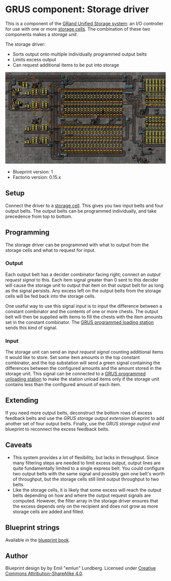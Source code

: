 # GRUS component: Storage driver

This is a component of the [GRand Unified Storage system][grus]: an I/O
controller for use with one or more [storage cells][storage-cell]. The
combination of these two components makes a _storage unit_.

The storage driver:

- Sorts output onto multiple individually programmed output belts
- Limits excess output
- Can request additional items to be put into storage

![Screenshot](images/storage-driver-v1.png)

- Blueprint version: 1
- Factorio version: 0.15.x


## Setup

Connect the driver to a [storage cell][storage-cell]. This gives you two input
belts and four output belts. The output belts can be programmed individually,
and take precedence from top to bottom.


## Programming

The storage driver can be programmed with what to output from the storage cells
and what to request for input.


### Output

Each output belt has a decider combinator facing right; connect an _output
request signal_ to this. Each item signal greater than 0 sent to this decider
will cause the storage unit to output that item on that output belt for as long
as the signal persists. Any excess left on the output belts from the storage
cells will be fed back into the storage cells.

One useful way to use this signal input is to input the difference between a
constant combinator and the contents of one or more chests. The output belt will
then be supplied with items to fill the chests with the item amounts set in the
constant combinator. The [GRUS programmed loading station][loading-station]
sends this kind of signal.


### Input

The storage unit can send an _input request signal_ counting additional items it
would like to store. Set some item amounts in the top constant combinator, and
the top substation will send a green signal containing the differences between
the configured amounts and the amount stored in the storage unit. This signal
can be connected to a [GRUS programmed unloading station][unloading-station] to
make the station unload items only if the storage unit contains less than the
configured amount of each item.


## Extending

If you need more output belts, deconstruct the bottom rows of excess feedback
belts and use the _GRUS storage output extension_ blueprint to add another set
of four output belts. Finally, use the _GRUS storage output end_ blueprint to
reconnect the excess feedback belts.


## Caveats

- This system provides a lot of flexibility, but lacks in throughput. Since many
  filtering steps are needed to limit excess output, output lines are quite
  fundamentally limited to a single express belt. You could configure two output
  belts with the same signal  and possibly gain one belt's worth of throughput,
  but the storage cells still limit output throughput to two belts.
- Like the storage cells, it is likely that some excess will reach the output
  belts depending on how and where the output request signals are computed.
  However, the filter array in the storage driver ensures that the excess
  depends only on the recipient and does not grow as more storage cells are
  added and filled.


## Blueprint strings

Available in the [blueprint book][book].


## Author

Blueprint design by by Emil "emlun" Lundberg. Licensed under [Creative Commons
Attribution-ShareAlike 4.0][cc].

[grus]: https://github.com/emlun/factorio-grus/
[storage-cell]: storage-cell.md
[loading-station]: programmed-loading-station.md
[unloading-station]: programmed-unloading-station.md
[book]: blueprint-book.txt
[cc]: https://creativecommons.org/licenses/by-sa/4.0/

